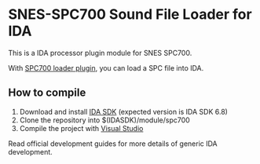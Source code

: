 SNES-SPC700 Sound File Loader for IDA
=====================================

This is a IDA processor plugin module for SNES SPC700.

With [SPC700 loader plugin](https://github.com/gocha/ida-snes_spc-ldr), you can load a SPC file into IDA.

How to compile
--------------

1. Download and install [IDA SDK](https://www.hex-rays.com/products/ida/support/download.shtml) (expected version is IDA SDK 6.8)
2. Clone the repository into $(IDASDK)/module/spc700
3. Compile the project with [Visual Studio](https://www.visualstudio.com/downloads/download-visual-studio-vs.aspx)

Read official development guides for more details of generic IDA development.
